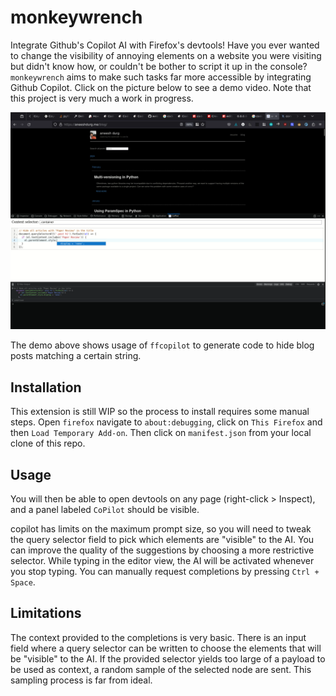 # monkeywrench

Integrate Github's Copilot AI with Firefox's devtools! Have you ever wanted to
change the visibility of annoying elements on a website you were visiting but
didn't know how, or couldn't be bother to script it up in the console?
`monkeywrench` aims to make such tasks far more accessible by integrating Github
Copilot. Click on the picture below to see a demo video. Note that this project
is very much a work in progress.

[![blah](./example.png)](https://drive.google.com/file/d/1ilbsFBN79XrbGavJOUXeHEB_bYNO-_VK/view?usp=sharing)

The demo above shows usage of `ffcopilot` to generate code to hide blog posts
matching a certain string.

## Installation

This extension is still WIP so the process to install requires some manual
steps. Open `firefox` navigate to `about:debugging`, click on `This Firefox` and
then `Load Temporary Add-on`. Then click on `manifest.json` from your local
clone of this repo.


## Usage

You will then be able to open devtools on any page (right-click > Inspect), and
a panel labeled `CoPilot` should be visible.

copilot has limits on the maximum prompt size, so you will need to tweak the
query selector field to pick which elements are "visible" to the AI. You can
improve the quality of the suggestions by choosing a more restrictive selector.
While typing in the editor view, the AI will be activated whenever you stop
typing. You can manually request completions by pressing `Ctrl + Space`.

## Limitations

The context provided to the completions is very basic. There is an input field
where a query selector can be written to choose the elements that will be
"visible" to the AI. If the provided selector yields too large of a payload to
be used as context, a random sample of the selected node are sent. This sampling
process is far from ideal.
